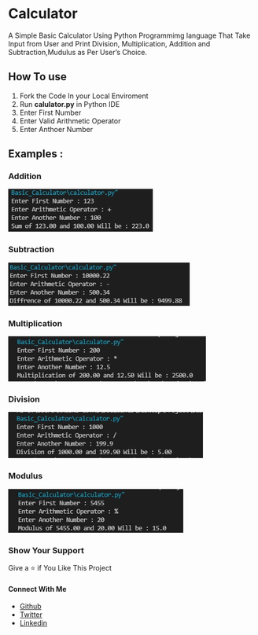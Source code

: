 # Calculator
A Simple  Basic Calculator Using Python  Programmimg language That Take Input from User and Print Division, Multiplication, Addition and Subtraction,Mudulus as Per User’s Choice.

## How To use
1. Fork the Code In your Local Enviroment
2. Run **calulator.py** in Python IDE
3. Enter First Number 
4. Enter Valid Arithmetic Operator
5. Enter Anthoer Number

## Examples :
### Addition
![](image/1.jpg)
### Subtraction
![](image/2.jpg)
### Multiplication
![](image/3.jpg)
### Division
![](image/4.jpg)
### Modulus
![](image/5.jpg)

### Show Your Support
Give a ⭐ if You Like This Project

#### Connect With Me
* [Github](https://github.com/rishabhrathore055)
* [Twitter](https://twitter.com/rishabh_055)
* [Linkedin](https://www.linkedin.com/in/rishabhrathore)

